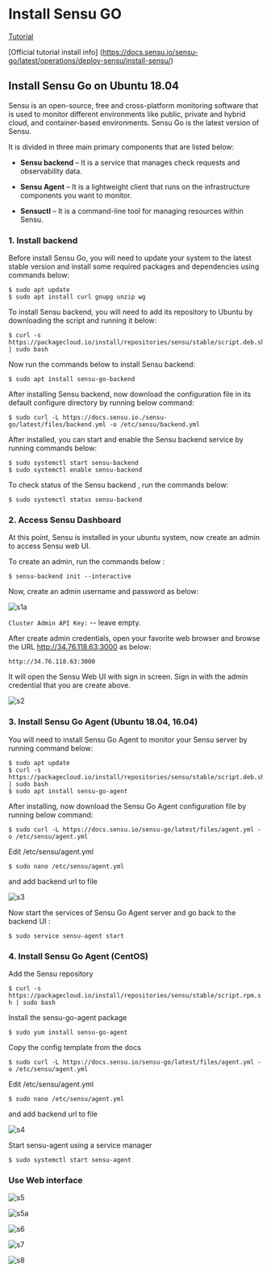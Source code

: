 # Install Sensu GO

[Tutorial](https://linuxtutorialhub.com/how-to-install-sensu-go-on-ubuntu-18-04-20-04/)

[Official tutorial install info] (https://docs.sensu.io/sensu-go/latest/operations/deploy-sensu/install-sensu/)


## Install Sensu Go on Ubuntu 18.04


Sensu is an open-source, free and cross-platform monitoring software that is used to monitor different environments like public, private and hybrid cloud, and container-based environments. Sensu Go is the latest version of Sensu.

It is divided in three main primary components that are listed below:

 - **Sensu backend** – It is a service that manages check requests and observability data.

 - **Sensu Agent** – It is a lightweight client that runs on the infrastructure components you want to monitor.

 - **Sensuctl** – It is a command-line tool for managing resources within Sensu.

### 1. Install backend

Before install Sensu Go, you will need to update your system to the latest stable version and install some required packages and dependencies using commands below:

```
$ sudo apt update
$ sudo apt install curl gnupg unzip wg
```

To install Sensu backend, you will need to add its repository to Ubuntu by downloading the script and running it below:

```
$ curl -s https://packagecloud.io/install/repositories/sensu/stable/script.deb.sh | sudo bash
```

Now run the commands below to install Sensu backend:

```
$ sudo apt install sensu-go-backend
```

After installing Sensu backend, now download the configuration file in its default configure directory by running below command:

```
$ sudo curl -L https://docs.sensu.io./sensu-go/latest/files/backend.yml -o /etc/sensu/backend.yml
```

After installed, you can start and enable the Sensu backend service by running commands below:


```
$ sudo systemctl start sensu-backend
$ sudo systemctl enable sensu-backend
```
To check status of the Sensu backend , run the commands below:

```
$ sudo systemctl status sensu-backend
```

### 2. Access Sensu Dashboard

At this point, Sensu is installed in your ubuntu system, now create an admin to access Sensu web UI.

To create an admin, run the commands below :

`$ sensu-backend init --interactive`

Now, create an admin username and password as below:

![s1a](img/s1a.png)

`Cluster Admin API Key:` -- leave empty.

After create admin credentials, open your favorite web browser and browse the URL http://34.76.118.63:3000 as below:

`http://34.76.118.63:3000`

It will open the Sensu Web UI with sign in screen. Sign in with the admin credential that you are create above.


![s2](img/s2.png)

### 3. Install Sensu Go Agent (Ubuntu 18.04, 16.04)


You will need to install Sensu Go Agent to monitor your Sensu server by running command below:

```
$ sudo apt update
$ curl -s https://packagecloud.io/install/repositories/sensu/stable/script.deb.sh | sudo bash
$ sudo apt install sensu-go-agent
```

After installing, now download the Sensu Go Agent configuration file by running below command:

`$ sudo curl -L https://docs.sensu.io/sensu-go/latest/files/agent.yml -o /etc/sensu/agent.yml`

Edit /etc/sensu/agent.yml

`$ sudo nano /etc/sensu/agent.yml`

and add backend url to file

![s3](img/s3.png)

Now start the services of Sensu Go Agent server and go back to the backend UI :

`$ sudo service sensu-agent start`

### 4. Install Sensu Go Agent (CentOS)

Add the Sensu repository

`$ curl -s https://packagecloud.io/install/repositories/sensu/stable/script.rpm.sh | sudo bash`

Install the sensu-go-agent package

`$ sudo yum install sensu-go-agent`

Copy the config template from the docs

`$ sudo curl -L https://docs.sensu.io/sensu-go/latest/files/agent.yml -o /etc/sensu/agent.yml`

Edit /etc/sensu/agent.yml

`$ sudo nano /etc/sensu/agent.yml`

and add backend url to file

![s4](img/s4.png)

Start sensu-agent using a service manager

`$ sudo systemctl start sensu-agent`

### Use Web interface

![s5](img/s5.png)

![s5a](img/s5a.png)

![s6](img/s6.png)

![s7](img/s7.png)

![s8](img/s8.png)





